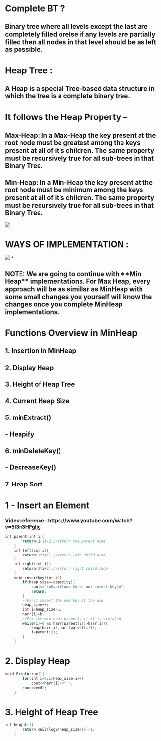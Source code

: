 <h1>Complete BT ?</h1>
<h2>Binary tree where all levels except the last are completely filled orelse if any levels are partially filled then all nodes in that level should be as left as possible.</h2>
<h1>Heap Tree :</h1>
<h2>A Heap is a special Tree-based data structure in which the tree is a complete binary tree.</h2>
<h1>It follows the Heap Property –</h1>
<h2>Max-Heap: In a Max-Heap the key present at the root node must be greatest among the keys present at all of it’s children. The same property must be recursively true for all sub-trees in that Binary Tree.</h2>
<h2>Min-Heap: In a Min-Heap the key present at the root node must be minimum among the keys present at all of it’s children. The same property must be recursively true for all sub-trees in that Binary Tree.</h2>
<img src="https://simplesnippets.tech/wp-content/uploads/2021/04/heap-data-structure-with-program-code.jpg">
<h1>WAYS OF IMPLEMENTATION :</h1>
<img src="https://i.ibb.co/S7KWB3Q/HEAPdS.png">
*
<h2>NOTE: We are going to continue with **Min Heap** implementations. For Max Heap, every approach will be as simillar as MinHeap with some small changes you yourself will know the changes once you complete MinHeap implementations.</h2>
<h1>Functions Overview in MinHeap</h1>

<h2> 1. Insertion in MinHeap</h1>

<h2> 2. Display Heap</h2>

<h2>3. Height of Heap Tree</h2>

<h2> 4. Current Heap Size</h2>

<h2> 5. minExtract()</h2>

<h2>- Heapify</h2>

<h2> 6. minDeleteKey()</h2>

<h2>- DecreaseKey()</h2>
<h2> 7. Heap Sort</h2>
<h1>1 - Insert an Element</h1>
<h3>Video reference : https://www.youtube.com/watch?v=5l3n3HFgljg
</h3>

```cpp
int parent(int i){
        return(i-1)/2;//return the parent Node
    }
    int left(int i){
        return(2*i+1);//return left child Node
    }
    int right(int i){
        return(2*i+2);//return right child node
    }
    void insertKey(int k){
        if(heap_size==capacity){
            cout<<"\nOverflow: Could not insert key\n";
            return;
        }
        //First Insert the new key at the end
        heap_size++;
        int i=heap_size-1;
        harr[i]=k;
        //Fix the min heap property if it is violated
        while(i!=0 && harr[parent(i)]>harr[i]){
            swap(harr[i],harr[parent(i)]);
            i=parent(i);
        }
    }
```
<h1>2. Display Heap</h1>

```cpp
void PrintArray(){
        for(int i=0;i<heap_size;i++)
            cout<<harr[i]<<" ";
        cout<<endl;
    }
```
<h1>3. Height of Heap Tree </h1>

```cpp
int height(){
        return ceil(log2(heap_size+1))-1;
    }
```
